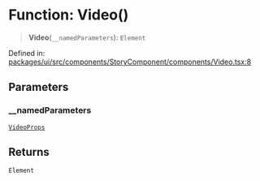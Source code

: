 # Function: Video()

> **Video**(`__namedParameters`): `Element`

Defined in: [packages/ui/src/components/StoryComponent/components/Video.tsx:8](https://github.com/laruss/react-text-game/blob/5d1b7f722e0508dc7727e83f20112624d7c139f7/packages/ui/src/components/StoryComponent/components/Video.tsx#L8)

## Parameters

### \_\_namedParameters

[`VideoProps`](../type-aliases/VideoProps.md)

## Returns

`Element`
